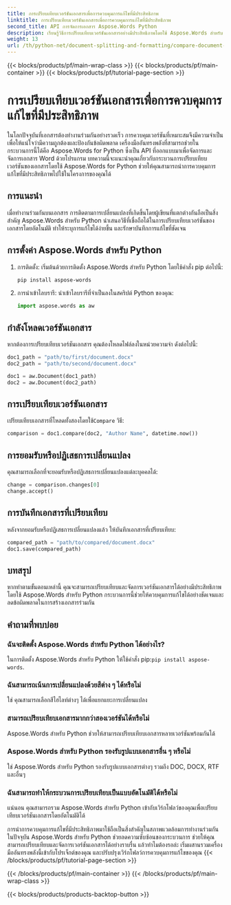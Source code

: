 ```yaml
---
title: การเปรียบเทียบเวอร์ชันเอกสารเพื่อการควบคุมการแก้ไขที่มีประสิทธิภาพ
linktitle: การเปรียบเทียบเวอร์ชันเอกสารเพื่อการควบคุมการแก้ไขที่มีประสิทธิภาพ
second_title: API การจัดการเอกสาร Aspose.Words Python
description: เรียนรู้วิธีการเปรียบเทียบเวอร์ชันเอกสารอย่างมีประสิทธิภาพโดยใช้ Aspose.Words สำหรับ Python คำแนะนำทีละขั้นตอนพร้อมโค้ดต้นฉบับสำหรับการควบคุมการแก้ไข ปรับปรุงการทำงานร่วมกันและป้องกันข้อผิดพลาด
weight: 13
url: /th/python-net/document-splitting-and-formatting/compare-document-versions/
---
```


{{< blocks/products/pf/main-wrap-class >}}
{{< blocks/products/pf/main-container >}}
{{< blocks/products/pf/tutorial-page-section >}}

# การเปรียบเทียบเวอร์ชันเอกสารเพื่อการควบคุมการแก้ไขที่มีประสิทธิภาพ

ในโลกปัจจุบันที่เอกสารต้องทำงานร่วมกันอย่างรวดเร็ว การควบคุมเวอร์ชันที่เหมาะสมจึงมีความจำเป็นเพื่อให้แน่ใจว่ามีความถูกต้องและป้องกันข้อผิดพลาด เครื่องมืออันทรงพลังที่สามารถช่วยในกระบวนการนี้ได้คือ Aspose.Words for Python ซึ่งเป็น API ที่ออกแบบมาเพื่อจัดการและจัดการเอกสาร Word ด้วยโปรแกรม บทความนี้จะแนะนำคุณเกี่ยวกับกระบวนการเปรียบเทียบเวอร์ชันของเอกสารโดยใช้ Aspose.Words for Python ช่วยให้คุณสามารถนำการควบคุมการแก้ไขที่มีประสิทธิภาพไปใช้ในโครงการของคุณได้

## การแนะนำ

เมื่อทำงานร่วมกันบนเอกสาร การติดตามการเปลี่ยนแปลงที่เกิดขึ้นโดยผู้เขียนที่แตกต่างกันถือเป็นสิ่งสำคัญ Aspose.Words สำหรับ Python นำเสนอวิธีที่เชื่อถือได้ในการเปรียบเทียบเวอร์ชันของเอกสารโดยอัตโนมัติ ทำให้ระบุการแก้ไขได้ง่ายขึ้น และรักษาบันทึกการแก้ไขที่ชัดเจน

## การตั้งค่า Aspose.Words สำหรับ Python

1. การติดตั้ง: เริ่มต้นด้วยการติดตั้ง Aspose.Words สำหรับ Python โดยใช้คำสั่ง pip ต่อไปนี้:
   
    ```bash
    pip install aspose-words
    ```

2. การนำเข้าไลบรารี: นำเข้าไลบรารีที่จำเป็นลงในสคริปต์ Python ของคุณ:
   
    ```python
    import aspose.words as aw
    ```

## กำลังโหลดเวอร์ชันเอกสาร

หากต้องการเปรียบเทียบเวอร์ชันเอกสาร คุณต้องโหลดไฟล์ลงในหน่วยความจำ ดังต่อไปนี้:

```python
doc1_path = "path/to/first/document.docx"
doc2_path = "path/to/second/document.docx"

doc1 = aw.Document(doc1_path)
doc2 = aw.Document(doc2_path)
```

## การเปรียบเทียบเวอร์ชันเอกสาร

 เปรียบเทียบเอกสารที่โหลดทั้งสองโดยใช้`Compare` วิธี:

```python
comparison = doc1.compare(doc2, "Author Name", datetime.now())
```

## การยอมรับหรือปฏิเสธการเปลี่ยนแปลง

คุณสามารถเลือกที่จะยอมรับหรือปฏิเสธการเปลี่ยนแปลงแต่ละบุคคลได้:

```python
change = comparison.changes[0]
change.accept()
```

## การบันทึกเอกสารที่เปรียบเทียบ

หลังจากยอมรับหรือปฏิเสธการเปลี่ยนแปลงแล้ว ให้บันทึกเอกสารที่เปรียบเทียบ:

```python
compared_path = "path/to/compared/document.docx"
doc1.save(compared_path)
```

## บทสรุป

หากทำตามขั้นตอนเหล่านี้ คุณจะสามารถเปรียบเทียบและจัดการเวอร์ชันเอกสารได้อย่างมีประสิทธิภาพโดยใช้ Aspose.Words สำหรับ Python กระบวนการนี้ช่วยให้ควบคุมการแก้ไขได้อย่างชัดเจนและลดข้อผิดพลาดในการสร้างเอกสารร่วมกัน

## คำถามที่พบบ่อย

### ฉันจะติดตั้ง Aspose.Words สำหรับ Python ได้อย่างไร?
 ในการติดตั้ง Aspose.Words สำหรับ Python ให้ใช้คำสั่ง pip:`pip install aspose-words`.

### ฉันสามารถเน้นการเปลี่ยนแปลงด้วยสีต่าง ๆ ได้หรือไม่
ใช่ คุณสามารถเลือกสีไฮไลท์ต่างๆ ได้เพื่อแยกแยะการเปลี่ยนแปลง

### สามารถเปรียบเทียบเอกสารมากกว่าสองเวอร์ชันได้หรือไม่
Aspose.Words สำหรับ Python ช่วยให้สามารถเปรียบเทียบเอกสารหลายเวอร์ชันพร้อมกันได้

### Aspose.Words สำหรับ Python รองรับรูปแบบเอกสารอื่น ๆ หรือไม่
ใช่ Aspose.Words สำหรับ Python รองรับรูปแบบเอกสารต่างๆ รวมถึง DOC, DOCX, RTF และอื่นๆ

### ฉันสามารถทำให้กระบวนการเปรียบเทียบเป็นแบบอัตโนมัติได้หรือไม่
แน่นอน คุณสามารถรวม Aspose.Words สำหรับ Python เข้ากับเวิร์กโฟลว์ของคุณเพื่อเปรียบเทียบเวอร์ชันเอกสารโดยอัตโนมัติได้

การนำการควบคุมการแก้ไขที่มีประสิทธิภาพมาใช้ถือเป็นสิ่งสำคัญในสภาพแวดล้อมการทำงานร่วมกันในปัจจุบัน Aspose.Words สำหรับ Python ช่วยลดความซับซ้อนของกระบวนการ ช่วยให้คุณสามารถเปรียบเทียบและจัดการเวอร์ชันเอกสารได้อย่างราบรื่น แล้วทำไมต้องรอล่ะ เริ่มผสานรวมเครื่องมืออันทรงพลังนี้เข้ากับโปรเจ็กต์ของคุณ และปรับปรุงเวิร์กโฟลว์การควบคุมการแก้ไขของคุณ
{{< /blocks/products/pf/tutorial-page-section >}}

{{< /blocks/products/pf/main-container >}}
{{< /blocks/products/pf/main-wrap-class >}}

{{< blocks/products/products-backtop-button >}}
